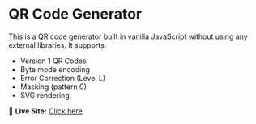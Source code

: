 # QR Code Generator

This is a QR code generator built in vanilla JavaScript without using any external libraries. It supports:

- Version 1 QR Codes
- Byte mode encoding
- Error Correction (Level L)
- Masking (pattern 0)
- SVG rendering

📡 **Live Site:** [Click here](https://p17mari.github.io/MyQR/)
